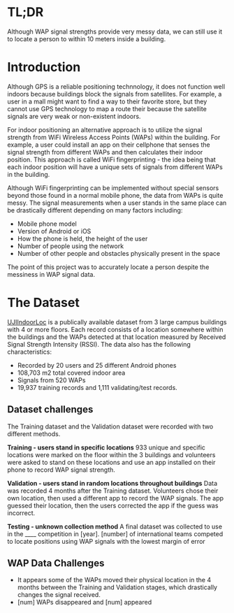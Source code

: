 # TL;DR
Although WAP signal strengths provide very messy data, we can still use it to locate a person to within 10 meters inside a building.

# Introduction
Although GPS is a reliable positioning technnology, it does not function well indoors because buildings block the signals from satellites.  For example, a user in a mall might want to find a way to their favorite store, but they cannot use GPS technology to map a route their because the satellite signals are very weak or non-existent indoors.

For indoor positioning an alternative approach is to utilize the signal strength from WiFi Wireless Access Points (WAPs) within the building.  For example, a user could install an app on their cellphone that senses the signal strength from different WAPs and then calculates their indoor position. This approach is called WiFi fingerprinting - the idea being that each indoor position will have a unique sets of signals from different WAPs in the building.

Although WiFi fingerprinting can be implemented without special sensors beyond those found in a normal mobile phone, the data from WAPs is quite messy.  The signal measurements when a user stands in the same place can be drastically different depending on many factors including:
* Mobile phone model
* Version of Android or iOS
* How the phone is held, the height of the user
* Number of people using the network
* Number of other people and obstacles physically present in the space 

The point of this project was to accurately locate a person despite the messiness in WAP signal data.


# The Dataset
[UJIIndoorLoc](https://archive.ics.uci.edu/ml/datasets/ujiindoorloc) is a publically available dataset from 3 large campus buildings with 4 or more floors. Each record consists of a location somewhere within the buildings and the WAPs detected at that location measured by Received Signal Strength Intensity (RSSI). The data also has the following characteristics:

* Recorded by 20 users and 25 different Android phones
* 108,703 m2 total covered indoor area
* Signals from 520 WAPs
* 19,937 training records and 1,111 validating/test records.

## Dataset challenges
The Training dataset and the Validation dataset were recorded with two different methods. 

__Training - users stand in specific locations__ 
933 unique and specific locations were marked on the floor within the 3 buildings and volunteers were asked to stand on these locations and use an app installed on their phone to record WAP signal strength.

__Validation - users stand in random locations throughout buildings__
Data was recorded 4 months after the Training dataset. Volunteers chose their own location, then used a different app to record the WAP signals. The app guessed their location, then the users corrected the app if the guess was incorrect.

__Testing - unknown collection method__
A final dataset was collected to use in the ____ competition in [year]. [number] of international teams competed to locate positions using WAP signals with the lowest margin of error

## WAP Data Challenges
* It appears some of the WAPs moved their physical location in the 4 months between the Training and Validation stages, which drastically changes the signal received.
* [num] WAPs disappeared and [num] appeared



